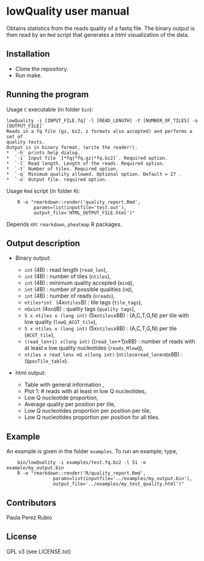 # lowQuality user manual

Obtains statistics from the reads quality of a fastq file. 
The binary output is then read by an `Rmd` script that generates a 
html visualization of the data. 

## Installation

 - Clone the repository.
 - Run make.
 

## Running the program

Usage `C` executable (in folder `bin`): 

```
lowQuality -i [INPUT_FILE.fq] -l [READ_LENGTH] -t [NUMBER_OF_TILES] -o [OUTPUT_FILE]` 
Reads in a fq file (gz, bz2, z formats also accepted) and performs a set of 
quality tests. 
Output is in binary format, (write the reader!).
*  `-h` prints help dialog.
*  `-i` Input file `[*fq|*fq.gz|*fq.bz2]`. Required option.
*  `-l` Read length. Length of the reads. Required option.
*  `-t` Number of tiles. Required option. 
*  `-q` Minimum quality allowed. Optional option. Default = 27 .
*  `-o` Output file. required option.
```

Usage `Rmd` script (in folder `R`): 

```
    R -e "rmarkdown::render('quality_report.Rmd',
          params=list(inputfile='test.out'),
          output_file='HTML_OUTPUT_FILE.html')"
```
Depends on: `rmarkdown`, `pheatmap` R packages.

## Output description

- Binary output: 
   * `int` (4B) : read length (`read_len`), 
   * `int` (4B) : number of tiles (`ntiles`),
   * `int` (4B) : minimum quality accepted (`minQ`),   
   * `int` (4B) : number of possible qualities (`nQ`), 
   * `int` (4B) : number of reads (`nreads`),
   * `ntiles*int ` (4x`ntiles`B) : tile tags (`tile_tags`),
   * `nQxint` (4x`nQ`B) : quality tags (`quality tags`),
   * `5 x ntiles x (long int)` (5x`ntiles`x8B) : (A,C,T,G,N) per tile with low quality  (`lowQ_ACGT_tile`),
   * `5 x ntiles x (long int)` (5x`ntiles`x8B) :  (A,C,T,G,N) per tile (`ACGT_tile`),
   * `(read_len+1) x(long int)` ((`read_len`+1)x8B) : number of reads with at least `m` low quality nucleotides    (`reads_MlowQ`),
   * `ntiles x read_lenx nQ x(long int)` (`ntiles`x`read_len`x`nQ`x8B) :  (`QposTile_table`).

- html output:
   * Table with general information ,
   * Plot 1: # reads with at least m low Q nucleotides,
   * Low Q nucleotide proportion,
   * Average quality per position per tile,
   * Low Q nucleotides proportion per position per tile,
   * Low Q nucleotides proportion per position for all tiles.
## Example 
  
   An example is given in the folder `examples`. To run an example, type, 

``` 
    bin/lowQuality -i examples/test.fq.bz2 -l 51 -o example/my_output.bin
    R -e "rmarkdown::render('R/quality_report.Rmd',
                 params=list(inputfile='../examples/my_output.bin'),
                 output_file='../examples/my_test_quality.html')"
```

  

## Contributors

Paula Perez Rubio 

## License

GPL v3 (see LICENSE.txt)
